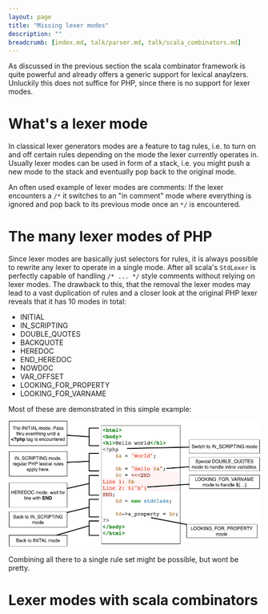```yaml
---
layout: page
title: "Missing lexer modes"
description: ""
breadcrumb: [index.md, talk/parser.md, talk/scala_combinators.md]
---
```


As discussed in the previous section the scala combinator framework is quite powerful and already offers a generic support for lexical anaylzers. Unluckily this does not suffice for PHP, since there is no support for lexer modes.

# What's a lexer mode

In classical lexer generators modes are a feature to tag rules, i.e. to turn on and off certain rules depending on the mode the lexer currently operates in. Usually lexer modes can be used in form of a stack, i.e. you might push a new mode to the stack and eventually pop back to the original mode.

An often used example of lexer modes are comments: If the lexer encounters a `/*` it switches to an "in comment" mode where everything is ignored and pop back to its previous mode once an `*/` is encountered.

# The many lexer modes of PHP

Since lexer modes are basically just selectors for rules, it is always possible to rewrite any lexer to operate in a single mode. After all scala's `StdLexer` is perfectly capable of handling `/* ... */` style comments without relying on lexer modes. The drawback to this, that the removal the lexer modes may lead to a vast duplication of rules and a closer look at the original PHP lexer reveals that it has 10 modes in total:

* INITIAL
* IN_SCRIPTING
* DOUBLE_QUOTES
* BACKQUOTE
* HEREDOC
* END_HEREDOC
* NOWDOC
* VAR_OFFSET
* LOOKING_FOR_PROPERTY
* LOOKING_FOR_VARNAME

Most of these are demonstrated in this simple example:

![PHP's lexer modes](lexer_modes.png)

Combining all there to a single rule set might be possible, but wont be pretty.

# Lexer modes with scala combinators


